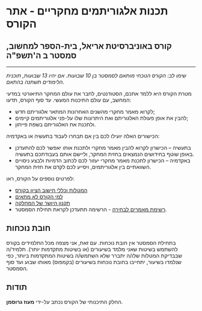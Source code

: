 # תכנות אלגוריתמים מחקריים - אתר הקורס
## קורס באוניברסיטת אריאל, בית-הספר למחשוב, סמסטר ב ה'תשפ"ה
----

*שימו לב: הקורס הנוכחי מותאם לסמסטר בן 10 שבועות. אם יהיו 13 שבועות, תוכנית הלימודים תשתנה בהתאם.*

מטרת הקורס היא ללמד אתכם, הסטודנטים, לחבר את עולם המחקר התיאורטי במדעי המחשב, עם עולם התיכנות המעשי.   עד סוף הקורס, תדעו:

*  לקרוא מאמר מחקרי מהשנים האחרונות המתאר אלגוריתם חדש;
* להבין את אופן פעולת האלגוריתם ואת היתרונות שלו על-פני אלגוריתמים קיימים;
* ולתכנת את האלגוריתם בשפת פייתון. 

הכישורים האלה יועילו לכם בין אם תבחרו לעבוד בתעשיה או באקדמיה:

* בתעשיה – הכישרון לקרוא להבין מאמר מחקרי ולתכנת אותו יאפשר לכם להתעדכן באופן שוטף בחידושים הנמצאים בחזית המחקר, וליישם אותם בעבודתכם בתעשיה. 
* באקדמיה – הכישרון לתכנת מאמר מחקרי יעזור לכם לכתוב הדמיות ולבצע ניסויים השוואתיים בין אלגוריתמים, ויסייע לכם לקדם את חזית המחקר.

לפרטים נוספים על הקורס, ראו:

* [המטלות וכללי חישוב הציון בקורס](grade-rules.md)
* [למי הקורס לא מתאים](disclaimer.md)
* [תקנון היושר של המחלקה](https://www.ariel.ac.il/wp/cs/wp-content/uploads/sites/88/2020/08/Guidelines-for-Academic-Integrity.pdf)
* [רשימת מאמרים לבחירה](papers.md) - הרשימה תתעדכן לקראת תחילת הסמסטר.

## חובת נוכחות
בתחילת הסמסטר אין חובת נוכחות.
עם זאת, אני מצפה מכל התלמידים בקורס להשתמש בשיטות שאני מלמד בשיעורים (או בשיטות מתקדמות יותר). 
תלמיד/ה שבבדיקת המטלות שלו/ה יתברר שלא השתמש/ה בשיטות המתקדמות ביותר, כפי שנלמדו בשיעור, יתחייבו בחובת נוכחות בשיעורים (בקמפוס) מאותו שבוע ועד סוף הסמסטר.

## תודות
החלק התיכנותי של הקורס נכתב על-ידי **מעוז גרוסמן**.

